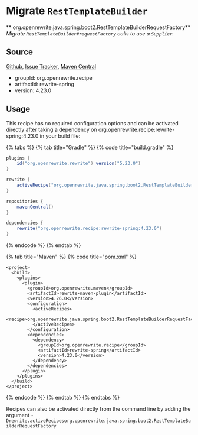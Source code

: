 # Migrate `RestTemplateBuilder`

** org.openrewrite.java.spring.boot2.RestTemplateBuilderRequestFactory**
_Migrate `RestTemplateBuilder#requestFactory` calls to use a `Supplier`._

## Source

[Github](https://github.com/openrewrite/rewrite-spring), [Issue Tracker](https://github.com/openrewrite/rewrite-spring/issues), [Maven Central](https://search.maven.org/artifact/org.openrewrite.recipe/rewrite-spring/4.23.0/jar)

* groupId: org.openrewrite.recipe
* artifactId: rewrite-spring
* version: 4.23.0


## Usage

This recipe has no required configuration options and can be activated directly after taking a dependency on org.openrewrite.recipe:rewrite-spring:4.23.0 in your build file:

{% tabs %}
{% tab title="Gradle" %}
{% code title="build.gradle" %}
```groovy
plugins {
    id("org.openrewrite.rewrite") version("5.23.0")
}

rewrite {
    activeRecipe("org.openrewrite.java.spring.boot2.RestTemplateBuilderRequestFactory")
}

repositories {
    mavenCentral()
}

dependencies {
    rewrite("org.openrewrite.recipe:rewrite-spring:4.23.0")
}
```
{% endcode %}
{% endtab %}

{% tab title="Maven" %}
{% code title="pom.xml" %}
```markup
<project>
  <build>
    <plugins>
      <plugin>
        <groupId>org.openrewrite.maven</groupId>
        <artifactId>rewrite-maven-plugin</artifactId>
        <version>4.26.0</version>
        <configuration>
          <activeRecipes>
            <recipe>org.openrewrite.java.spring.boot2.RestTemplateBuilderRequestFactory</recipe>
          </activeRecipes>
        </configuration>
        <dependencies>
          <dependency>
            <groupId>org.openrewrite.recipe</groupId>
            <artifactId>rewrite-spring</artifactId>
            <version>4.23.0</version>
          </dependency>
        </dependencies>
      </plugin>
    </plugins>
  </build>
</project>
```
{% endcode %}
{% endtab %}
{% endtabs %}

Recipes can also be activated directly from the command line by adding the argument `-Drewrite.activeRecipesorg.openrewrite.java.spring.boot2.RestTemplateBuilderRequestFactory`
